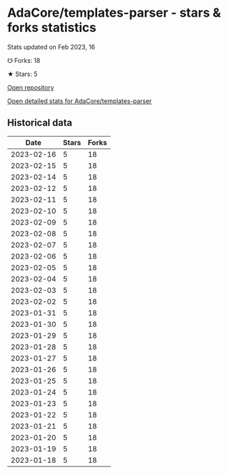 # AdaCore/templates-parser - stars & forks statistics

Stats updated on Feb 2023, 16

☋ Forks: 18

★ Stars: 5

[Open repository](https://github.com/AdaCore/templates-parser)

[Open detailed stats for AdaCore/templates-parser](https://reviewgithub.com/rep/AdaCore/templates-parser)

## Historical data
| Date | Stars | Forks |
|------|-------|-------|
| 2023-02-16 | 5 | 18 | 
| 2023-02-15 | 5 | 18 | 
| 2023-02-14 | 5 | 18 | 
| 2023-02-12 | 5 | 18 | 
| 2023-02-11 | 5 | 18 | 
| 2023-02-10 | 5 | 18 | 
| 2023-02-09 | 5 | 18 | 
| 2023-02-08 | 5 | 18 | 
| 2023-02-07 | 5 | 18 | 
| 2023-02-06 | 5 | 18 | 
| 2023-02-05 | 5 | 18 | 
| 2023-02-04 | 5 | 18 | 
| 2023-02-03 | 5 | 18 | 
| 2023-02-02 | 5 | 18 | 
| 2023-01-31 | 5 | 18 | 
| 2023-01-30 | 5 | 18 | 
| 2023-01-29 | 5 | 18 | 
| 2023-01-28 | 5 | 18 | 
| 2023-01-27 | 5 | 18 | 
| 2023-01-26 | 5 | 18 | 
| 2023-01-25 | 5 | 18 | 
| 2023-01-24 | 5 | 18 | 
| 2023-01-23 | 5 | 18 | 
| 2023-01-22 | 5 | 18 | 
| 2023-01-21 | 5 | 18 | 
| 2023-01-20 | 5 | 18 | 
| 2023-01-19 | 5 | 18 | 
| 2023-01-18 | 5 | 18 | 

